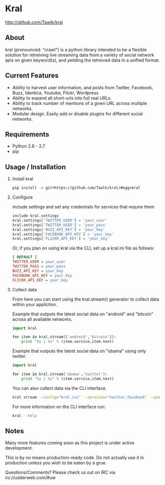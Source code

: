 # Kral #

<http://github.com/Tawlk/kral>

## About ##

kral (pronounced: "crawl") is a python library intended to be a flexible solution
for retreiving live streaming data from a variety of social network apis on given
keyword(s), and yeilding the retreived data in a unified format.

## Current Features ##

  * Ability to harvest user information, and posts from Twitter, Facebook, Buzz,
    Identica, Youtube, Flickr, Wordpress
  * Ability to expand all short-urls into full real URLs.
  * Ability to track number of mentions of a given URL across multiple networks.
  * Modular design. Easily add or disable plugins for different social networks.

## Requirements ##

  * Python 2.6 - 2.7
  * pip

## Usage / Installation ##

1. Install kral

    ```bash
    pip install -e git+https://github.com/Tawlk/kral/#egg=kral
    ```

2. Configure

    Include settings and set any credentials for services that require them

    ```python
    include kral.settings
    kral.settings['TWITTER_USER'] = 'your_user'
    kral.settings['TWITTER_USER'] = 'your_pass'
    kral.settings['BUZZ_API_KEY'] = 'your_key'
    kral.settings['FACEBOOK_API_KEY'] = 'your_key'
    kral.settings['FLICKR_API_KEY'] = 'your_key'
    ```

    Or, if you plan on using kral via the CLI, set up a kral.ini file as follows:

    ```ini
    [ DEFAULT ]
    TWITTER_USER = your_user
    TWITTER_PASS = your_pass
    BUZZ_API_KEY = your_key
    FACEBOOK_API_KEY = your_key
    FLICKR_API_KEY = your_key
    ```

3.  Collect data

    From here you can start using the kral.stream() generator to collect data
    within your appliction.

    Example that outputs the latest social data on "android" and "bitcoin" across
    all available networks.

    ```python
    import kral

    for item in kral.stream(['android','bitcoin']):
        print "%s | %s" % (item.service,item.text)
    ```

    Example that outputs the latest social data on "obama" using only twitter.

    ```python
    import kral

    for item in kral.stream('obama','twitter'):
        print "%s | %s" % (item.service,item.text)
    ```

    You can also collect data via the CLI interface.

    ```bash
    kral stream --config="kral.ini" --services="twitter,facebook" --queries="android"
    ```

    For more information on the CLI interface run:

    ```bash
    kral --help
    ```

## Notes ##

Many more features coming soon as this project is under active development.

This is by no means production-ready code. Do not actually use it in
production unless you wish to be eaten by a grue.

Questions/Comments? Please check us out on IRC via irc://udderweb.com/#uw
